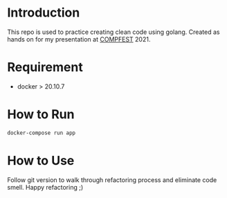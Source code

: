 # Introduction

This repo is used to practice creating clean code using golang. Created as hands on for my presentation at [COMPFEST](https://compfest.id) 2021.

# Requirement

- docker > 20.10.7

# How to Run

```bash
docker-compose run app
```

# How to Use

Follow git version to walk through refactoring process and eliminate code smell. Happy refactoring ;)
